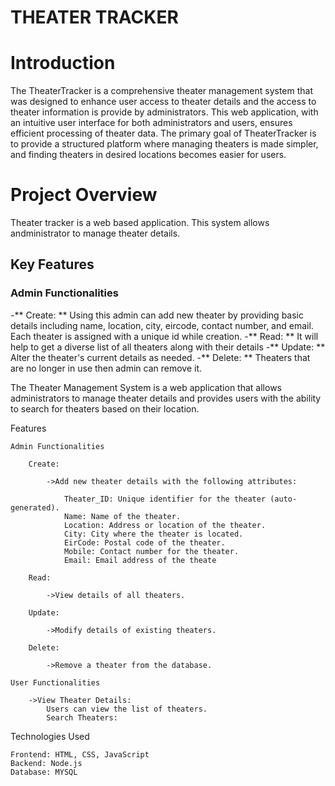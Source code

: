 # THEATER TRACKER

# Introduction #

The TheaterTracker is a comprehensive theater management system that was designed to enhance user access to theater details and the access to theater information is provide by administrators. This web application, with an intuitive user interface for both administrators and users, ensures efficient processing of theater data. The primary goal of TheaterTracker is to provide a structured platform where managing theaters is made simpler, and finding theaters in desired locations becomes easier for users.

# Project Overview #

Theater tracker is a web based application. This system allows andministrator to manage theater details.

## Key Features ##
### Admin Functionalities ###
-** Create: ** Using this admin can add new theater by providing basic details including name, location, city, eircode, contact number, and email. Each theater is assigned with a unique id while creation.
-** Read: ** It will help to get a diverse list of all theaters along with their details
-** Update: ** Alter the theater's current details as needed.
-** Delete: ** Theaters that are no longer in use then admin can remove it.



The Theater Management System is a web application that allows administrators to manage theater details and provides users with the ability to search for theaters based on their location.

Features

    Admin Functionalities

        Create:

            ->Add new theater details with the following attributes:

                Theater_ID: Unique identifier for the theater (auto-generated).
                Name: Name of the theater.
                Location: Address or location of the theater.
                City: City where the theater is located.
                EirCode: Postal code of the theater.
                Mobile: Contact number for the theater.
                Email: Email address of the theate

        Read:

            ->View details of all theaters.

        Update:

            ->Modify details of existing theaters.

        Delete:

            ->Remove a theater from the database.

    User Functionalities

        ->View Theater Details:
            Users can view the list of theaters.
            Search Theaters:


Technologies Used

    Frontend: HTML, CSS, JavaScript
    Backend: Node.js 
    Database: MYSQL 
